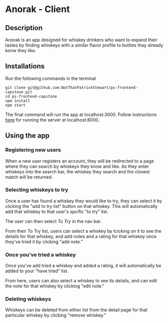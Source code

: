 # Anorak - Client

## Description
Anorak is an app designed for whiskey drinkers who want to expand their tastes by finding whiskeys with a similar flavor profile to bottles they already konw they like.

## Installations
Run the following commands in the terminal

```
git clone git@github.com:NotThatPatrickStewart/ps-frontend-capstone.git
cd ps-frontend-capstone
npm install
npm start
```
The final command will run the app at localhost:3000.
Follow instructions [here](https://github.com/NotThatPatrickStewart/ps-frontend-capstone) for running the server at localhost:8000.

## Using the app

### Registering new users
When a new user registers an account, they will be redirected to a page where they can search by whiskeys they know and like. As they enter whiskeys into the search bar, the whiskey they search and the closest match will be returned.

### Selecting whiskeys to try
Once a user has found a whiskey they would like to try, they can select it by clicking the "add to try list" button on that whiskey. This will automatically add that whiskey to that user's spcific "to try" list.

The user can then select *To Try* in the nav bar.

From their To Try list, users can select a whiskey by lcicking on it to see the details for that whiskey, and add notes and a rating for that whiskey once they've tried it by clicking "add note."

### Once you've tried a whiskey
Once you've add tried a whiskey and added a rating, it will automatically be added to your "have tried" list.

From here, users can also select a whiskey to see its details, and can edit the note for that whiskey by clicking "edit note."

### Deleting whiskeys
Whiskeys can be deleted from either list from the detail page for that particular whiskey by clicking "remove whiskey."
